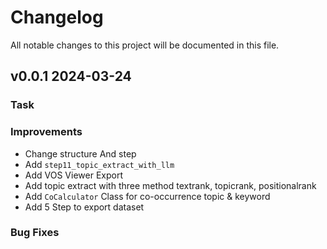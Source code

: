 # Changelog
All notable changes to this project will be documented in this file.

## v0.0.1 2024-03-24

### Task


### Improvements
- Change structure And step
- Add `step11_topic_extract_with_llm`
- Add VOS Viewer Export
- Add topic extract with three method textrank, topicrank, positionalrank
- Add `CoCalculator` Class for co-occurrence topic & keyword
- Add 5 Step to export dataset

### Bug Fixes

